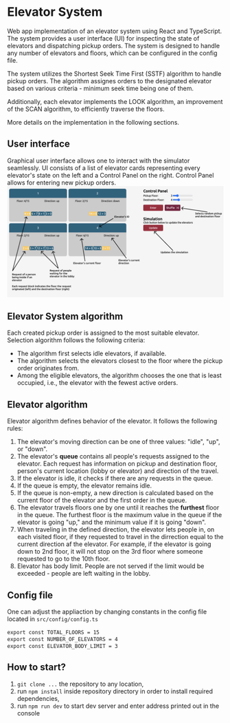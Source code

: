 # Elevator System
Web app implementation of an elevator system using React and TypeScript. The system provides a user interface (UI) for inspecting the state of elevators and dispatching pickup orders. The system is designed to handle any number of elevators and floors, which can be configured in the config file. 

The system utilizes the Shortest Seek Time First (SSTF) algorithm to handle pickup orders. The algorithm assignes orders to the designated elevator based on various criteria - minimum seek time being one of them.

Additionally, each elevator implements the LOOK algorithm, an improvement of the SCAN algorithm, to efficiently traverse the floors.

More details on the implementation in the following sections.

## User interface
Graphical user interface allows one to interact with the simulator seamlessly. UI consists of a list of elevator cards representing every elevator's state on the left and a Control Panel on the right.
Control Panel allows for entering new pickup orders. 
<img src="./src/assets/legend.png" />

## Elevator System algorithm
Each created pickup order is assigned to the most suitable elevator. Selection algorithm follows the following criteria:
- The algorithm first selects idle elevators, if available.
- The algorithm selects the elevators closest to the floor where the pickup order originates from.
- Among the eligible elevators, the algorithm chooses the one that is least occupied, i.e., the elevator with the fewest active orders.

## Elevator algorithm
Elevator algorithm defines behavior of the elevator. It follows the following rules:
1. The elevator's moving direction can be one of three values: "idle", "up", or "down".
2. The elevator's <b>queue</b> contains all people's requests assigned to the elevator. Each request has information on pickup and destination floor, person's current location (lobby or elevator) and direction of the travel.
3. If the elevator is idle, it checks if there are any requests in the queue.
4. If the queue is empty, the elevator remains idle.
5. If the queue is non-empty, a new direction is calculated based on the current floor of the elevator and the first order in the queue.
6. The elevator travels floors one by one until it reaches the <b>furthest</b> floor in the queue. The furthest floor is the maximum value in the queue if the elevator is going "up," and the minimum value if it is going "down".
7. When traveling in the defined direction, the 
elevator lets people in, on each visited floor, if they requested to travel in the dirrection equal to the current direction af the elevator. For example, if the elevator is going down to 2nd floor, it will not stop on the 3rd floor where someone requested to go to the 10th floor.
8. Elevator has body limit. People are not served if the limit would be exceeded - people are left waiting in the lobby.

## Config file
One can adjust the appliaction by changing constants in the config file located in `src/config/config.ts`

```
export const TOTAL_FLOORS = 15
export const NUMBER_OF_ELEVATORS = 4
export const ELEVATOR_BODY_LIMIT = 3
```

## How to start?
1. `git clone ...` the repository to any location,
2. run `npm install` inside repository directory in order to install required dependencies,
3. run `npm run dev` to start dev server and enter address printed out in the console
